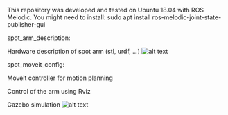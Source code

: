 This repository was developed and tested on Ubuntu 18.04 with ROS Melodic.
You might need to install: sudo apt install ros-melodic-joint-state-publisher-gui

spot_arm_description:

  Hardware description of spot arm (stl, urdf, ...)
  ![alt text](https://github.com/estherRay/Spot-Arm/blob/main/ArmDescription.png)
  
  
spot_moveit_config:

  Moveit controller for motion planning
  
  Control of the arm using Rviz
  
  Gazebo simulation
  ![alt text](https://github.com/estherRay/Spot-Arm/blob/main/ArmMoveIt.png)
